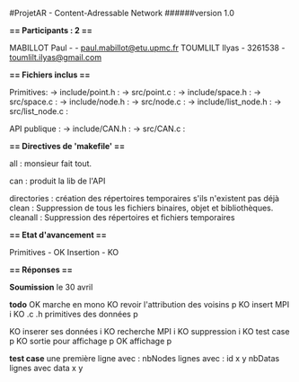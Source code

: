 #ProjetAR - Content-Adressable Network
######version 1.0

**== Participants : 2 ==**

   MABILLOT Paul  -         - <paul.mabillot@etu.upmc.fr>
   TOUMLILT Ilyas - 3261538 - <toumlilt.ilyas@gmail.com>
   
**== Fichiers inclus ==**

   Primitives:
   -> include/point.h :
   -> src/point.c :
   -> include/space.h :
   -> src/space.c :
   -> include/node.h :
   -> src/node.c :
   -> include/list_node.h :
   -> src/list_node.c :

   API publique :
   -> include/CAN.h :
   -> src/CAN.c :

**== Directives de 'makefile' ==**

   all : monsieur fait tout.

   can : produit la lib de l'API

   directories : création des répertoires temporaires s'ils n'existent pas déjà
   clean : Suppression de tous les fichiers binaires, objet et bibliothèques.
   cleanall : Suppression des répertoires et fichiers temporaires

**== Etat d'avancement ==**

   Primitives - OK
   Insertion  - KO
   

**== Réponses ==**

   

**Soumission**
    le 30 avril

**todo**
OK marche en mono
KO revoir l'attribution des voisins p
KO insert MPI i
KO .c .h primitives des données p

KO inserer ses données i
KO recherche MPI i
KO suppression i
KO test case p
KO sortie pour affichage p
OK affichage p

**test case**
une première ligne avec :
<nbNodes> <nbData>
nbNodes lignes avec :
id x y
nbDatas lignes avec
data x y